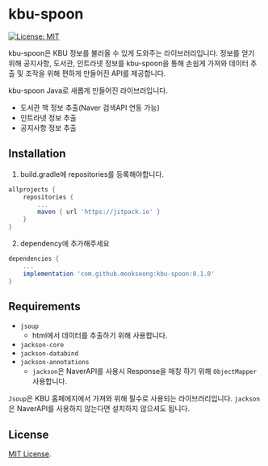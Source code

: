 # kbu-spoon

[![License: MIT](https://img.shields.io/badge/License-MIT-yellow.svg)](https://opensource.org/licenses/MIT)

kbu-spoon은 KBU 정보를 불러올 수 있게 도와주는 라이브러리입니다. 정보를 얻기 위해 공지사항, 도서관, 인트라넷 정보를 kbu-spoon을 통해 손쉽게 가져와 데이터 추출 및 조작을 위해 편하게 만들어진 API를 제공합니다.

kbu-spoon Java로 새롭게 만들어진 라이브러입니다. 
+ 도서관 책 정보 추출(Naver 검색API 연동 가능)
+ 인트라넷 정보 추출
+ 공지사항 정보 추출


## **Installation**

1. build.gradle에 repositories를 등록해야합니다.

```groovy
allprojects {
    repositories {
        ...
        maven { url 'https://jitpack.io' }
    }
}
```

2. dependency에 추가해주세요

```groovy
dependencies {
    ...
    implementation 'com.github.mookseong:kbu-spoon:0.1.0'
}
```

## **Requirements**

- `jsoup`
    - html에서 데이터를 추출하기 위해 사용합니다.
- `jackson-core`
- `jackson-databind`
- `jackson-annotations`
    - `jackson`은 NaverAPI를 사용시 Response을 매칭 하기 위해 `ObjectMapper` 사용합니다.

`Jsoup`은 KBU 홈페에지에서 가져와 위해 필수로 사용되는 라이브러리입니다. `jackson`은 NaverAPI를 사용하지 않는다면 설치하지 않으셔도 됩니다.

## License
[MIT License](License).
